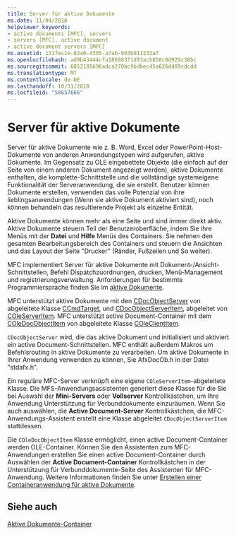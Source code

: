 ```yaml
---
title: Server für aktive Dokumente
ms.date: 11/04/2016
helpviewer_keywords:
- active documents [MFC], servers
- servers [MFC], active document
- active document servers [MFC]
ms.assetid: 131fec1e-02a0-4305-a7ab-903b911232a7
ms.openlocfilehash: ad9b43444cfa18698371d93acb858c0d929c30bc
ms.sourcegitcommit: 6052185696adca270bc9bdbec45a626dd89cdcdd
ms.translationtype: MT
ms.contentlocale: de-DE
ms.lasthandoff: 10/31/2018
ms.locfileid: "50657666"
---
```

# <a name="active-document-servers"></a>Server für aktive Dokumente

Server für aktive Dokumente wie z. B. Word, Excel oder PowerPoint-Host-Dokumente von anderen Anwendungstypen wird aufgerufen, aktive Dokumente. Im Gegensatz zu OLE eingebettete Objekte (die einfach auf der Seite von einem anderen Dokument angezeigt werden), aktive Dokumente enthalten, die komplette-Schnittstelle und die vollständige systemeigene Funktionalität der Serveranwendung, die sie erstellt. Benutzer können Dokumente erstellen, verwenden das volle Potenzial von ihre lieblingsanwendungen (Wenn sie aktive Dokument aktiviert sind), noch können behandeln das resultierende Projekt als einzelne Entität.

Aktive Dokumente können mehr als eine Seite und sind immer direkt aktiv. Aktive Dokumente steuern Teil der Benutzeroberfläche, indem Sie ihre Menüs mit der **Datei** und **Hilfe** Menüs des Containers. Sie nehmen den gesamten Bearbeitungsbereich des Containers und steuern die Ansichten und das Layout der Seite "Drucker" (Ränder, Fußzeilen und So weiter).

MFC implementiert Server für aktive Dokumente mit Dokument-/Ansicht-Schnittstellen, Befehl Dispatchzuordnungen, drucken, Menü-Management und registrierungsverwaltung. Anforderungen für bestimmte Programmiersprache finden Sie im [aktive Dokumente](../mfc/active-documents.md).

MFC unterstützt aktive Dokumente mit den [CDocObjectServer](../mfc/reference/cdocobjectserver-class.md) von abgeleitete Klasse [CCmdTarget](../mfc/reference/ccmdtarget-class.md), und [CDocObjectServerItem](../mfc/reference/cdocobjectserveritem-class.md), abgeleitet von [ COleServerItem](../mfc/reference/coleserveritem-class.md). MFC unterstützt active Document-Container mit dem [COleDocObjectItem](../mfc/reference/coledocobjectitem-class.md) von abgeleitete Klasse [COleClientItem](../mfc/reference/coleclientitem-class.md).

`CDocObjectServer` wird, die das aktive Dokument und initialisiert und aktiviert ein active Document-Schnittstellen. MFC enthält außerdem Makros um Befehlsrouting in aktive Dokumente zu verarbeiten. Um aktive Dokumente in Ihrer Anwendung verwenden zu können, Sie AfxDocOb.h in der Datei "stdafx.h".

Ein reguläre MFC-Server verknüpft eine eigene `COleServerItem`-abgeleitete Klasse. Die MFS-Anwendungsassistenten generiert diese Klasse für die Sie bei Auswahl der **Mini-Servers** oder **Vollserver** Kontrollkästchen, um Ihre Anwendung Unterstützung für Verbunddokumente einzuräumen. Wenn Sie auch auswählen, die **Active Document-Server** Kontrollkästchen, die MFC-Anwendungs-Assistent erstellt eine Klasse abgeleitet `CDocObjectServerItem` stattdessen.

Die `COleDocObjectItem` Klasse ermöglicht, einen active Document-Container werden OLE-Container. Können Sie den Assistenten zum MFC-Anwendungen erstellen Sie einen active Document-Container durch Auswählen der **Active Document-Container** Kontrollkästchen in der Unterstützung für Verbunddokumente-Seite des Assistenten für MFC-Anwendung. Weitere Informationen finden Sie unter [Erstellen einer Containeranwendung für aktive Dokumente](../mfc/creating-an-active-document-container-application.md).

## <a name="see-also"></a>Siehe auch

[Aktive Dokumente-Container](../mfc/active-document-containment.md)


